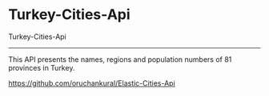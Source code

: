 # Turkey-Cities-Api
Turkey-Cities-Api

--------------------------------------
This API presents the names, regions and population numbers of 81 provinces in Turkey.


https://github.com/oruchankural/Elastic-Cities-Api

